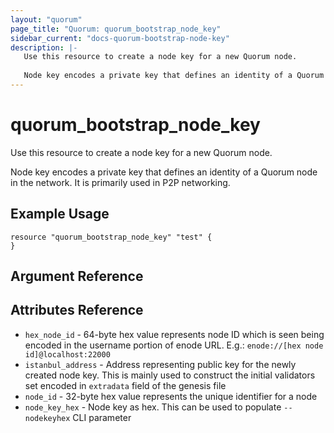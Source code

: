 ```yaml
---
layout: "quorum"
page_title: "Quorum: quorum_bootstrap_node_key"
sidebar_current: "docs-quorum-bootstrap-node-key"
description: |-
   Use this resource to create a node key for a new Quorum node.
   
   Node key encodes a private key that defines an identity of a Quorum node in the network. It is primarily used in P2P networking.
---
```


# quorum_bootstrap_node_key

Use this resource to create a node key for a new Quorum node.

Node key encodes a private key that defines an identity of a Quorum node in the network. It is primarily used in P2P networking.

## Example Usage

```hcl
resource "quorum_bootstrap_node_key" "test" {
}
```

## Argument Reference


## Attributes Reference

- `hex_node_id` - 64-byte hex value represents node ID which is seen being encoded in the username portion of enode URL. E.g.: `enode://[hex node id]@localhost:22000`
- `istanbul_address` - Address representing public key for the newly created node key. This is mainly used to construct the initial validators set encoded in `extradata` field of the genesis file
- `node_id` - 32-byte hex value represents the unique identifier for a node
- `node_key_hex` - Node key as hex. This can be used to populate `--nodekeyhex` CLI parameter

